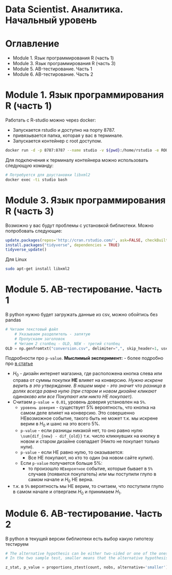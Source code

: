 # Data Scientist. Аналитика. Начальный уровень
# Оглавление
* Module 1. Язык программирования R (часть 1)
* Module 3. Язык программирования R (часть 3) 
* Module 5. AB-тестирование. Часть 1
* Module 6. AB-тестирование. Часть 2

# Module 1. Язык программирования R (часть 1)
Работать с R-studio можно через docker:
* Запускается rstudio и доступно на порту 8787.
* привязывается папка, которая у вас в терминале.
* Запускается контейнер с root доступом.

```bash
docker run -d -p 8787:8787 --name studio -v ${pwd}:/home/rstudio -e ROOT=TRUE -e PASSWORD="rstudio" rocker/rstudio
```

Для подключения к терминалу контейнера можно использовать следующую команду:
```bash
# Потребуется для доустановки libxml2
docker exec -ti studio bash
```

# Module 3. Язык программирования R (часть 3) 

Возможно у вас будут проблемы с установкой библиотеки. Можно попробовать следующие:
```R
update.packages(repos='http://cran.rstudio.com/', ask=FALSE, checkBuilt=TRUE)
install.packages("tidyverse", dependencies = TRUE)
tidyverse_update()
```

Для Linux
```bash
sudo apt-get install libxml2
```

# Module 5. AB-тестирование. Часть 1
В python нужно будет загружать данные из csv, можно обойтись без pandas
```python
# Читаем текстовый файл
    # Указываем разделитель - запятую
    # Пропускаем заголовок
    # Читаем 2 столбец - OLD, NEW - третий столбец
OLD = np.genfromtxt("conversion.csv", delimiter=",", skip_header=1, usecols=1)
```

Подробности про `p-value`. **Мыслимый эксперимент:** - более подробно про [в статье](https://towardsdatascience.com/p-values-explained-by-data-scientist-f40a746cfc8)
* $H_0$ - дизайн интернет магазина, где расположена кнопка слева или справа от суммы покупки **НЕ** влияет на конверсию. *Нужно искрене верить в это утверждение. В нашем мире - это значит что разница в долях всегда равна нулю (при старом и новом дизайне кликают одинаково или все Покупают или никто НЕ покупает).*
* Считаем `p-value = 0.01`, уровень доверия установлен на `5%`.
  * `уровень доверия` - существует 5% вероятность, что кнопка на самом деле влияет на конверсию. Это совершенно НЕвозможное событие, такого быть не может т.к. мы искрене верим в $H_0$ и шанс на это всего 5%.
  * `p-value` - если разницы никакой нет, то оно равно нулю `\sum{dif_{new} - dif_{old}}` т.к. число кликнувших на кнопку в новом и старом дизайне совпадает (Никто не покупает только нули).
  * `p-value` - если НЕ равно нулю, то оказывается:
    * Все НЕ покупают, но кто то один (на новом сайте купил).
  * Если `p-value` получается больше 5%:
    * то произошло `НЕвероятное` событие, которые бывает в `5%` случаев (появился покупатель)
    *или* мы поступили глупо в самом начале и $H_0$ НЕ верна.
* т.к. в `5%` вероятность мы НЕ верим, то считаем, что поступили глупо в самом начале и отвергаем $H_0$ и принимаем $H_1$.


# Module 6. AB-тестирование. Часть 2
В python в текущей версии библиотеки есть выбор какую гипотезу тестируем
```python
# The alternative hypothesis can be either two-sided or one of the onesided tests, smaller means that the alternative hypothesis is ``prop < value`` and larger means ``prop > value``.
# In the two sample test, smaller means that the alternative hypothesis is ``p1 < p2`` and larger means ``p1 > p2`` where ``p1`` is the proportion of the first sample and ``p2`` of the second one.

z_stat, p_value = proportions_ztest(count, nobs, alternative='smaller')
```